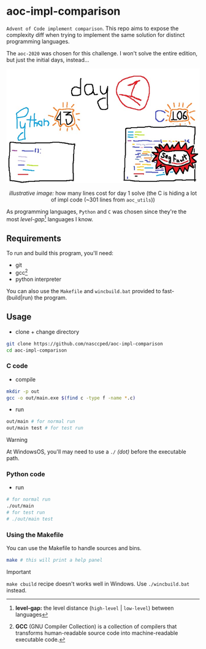 aoc-impl-comparison
===================

`Advent of Code implement comparison`. This repo aims to expose the
complexity diff when trying to implement the same solution for
distinct programming languages.

The `aoc-2020` was chosen for this challenge. I won't solve the
entire edition, but just the initial days, instead...

<div align="center">

![fun image](./image.jpg)

_illustrative image:_ how many lines cost for day 1 solve (the C is
hiding a lot of impl code (~301 lines from `aoc_utils`))

</div>

As programming languages, `Python` and `C` was chosen since they're
the most _level-gap_[^level-gap] languages I know.

## Requirements

To run and build this program, you'll need:
- git
- gcc[^gcc]
- python interpreter

You can also use the `Makefile` and `wincbuild.bat` provided to
fast-(build|run) the program.

## Usage

- clone + change directory
```sh
git clone https://github.com/nasccped/aoc-impl-comparison
cd aoc-impl-comparison
```

### C code

- compile

```sh
mkdir -p out
gcc -o out/main.exe $(find c -type f -name *.c)
```

- run

```sh
out/main # for normal run
out/main test # for test run
```

> [!WARNING]
>
> At WindowsOS, you'll may need to use a `./` _(dot)_ before the executable
> path.

### Python code

- run

```sh
# for normal run
./out/main
# for test run
# ./out/main test
```

### Using the Makefile

You can use the Makefile to handle sources and bins.
```sh
make # this will print a help panel
```

> [!IMPORTANT]
>
> `make cbuild` recipe doesn't works well in Windows. Use
> `./wincbuild.bat` instead.

[^level-gap]: **level-gap:** the level distance (`high-level` |
  `low-level`) between languages
[^gcc]: **GCC** (GNU Compiler Collection) is a collection of
  compilers that transforms human-readable source code into
  machine-readable executable code.
